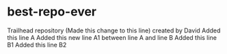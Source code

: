 # best-repo-ever
Trailhead repository (Made this change to this line) created by David
Added this line A
Added this new line A1 between line A and line B
Added this line B1
Added this line B2